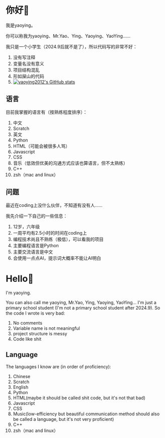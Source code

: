 # 你好👋
我是yaoying。

你可以称我为yaoying、Mr.Yao、Ying、Yaoying、YaoYing……

我只是一个小学生（2024.9后就不是了），所以代码写的非常不好：
1. 没有写注释
2. 变量名没有意义
3. 项目结构混乱
4. 形如屎山的代码
5. [![yaoying2012's GitHub stats](https://github-readme-stats.vercel.app/api?username=yaoying2012)](https://github.com/anuraghazra/github-readme-stats)

## 语言
目前我掌握的语言有（按熟练程度排序）：
1. 中文
2. Scratch
3. 英文
4. Python
5. HTML（可能会被很多人骂）
6. Javascript
7. CSS
8. 音乐（低效但优美的沟通方式应该也算语言，但不太熟练）
9. C++
10. zsh（mac and linux）

## 问题
最近在coding上没什么伙伴，不知道有没有人……

我先介绍一下自己的一些信息：
1. 12岁，六年级
2. 一周平均有2.5小时的时间在coding上
3. 编程技术尚且不熟练（极低），可以看我的项目
4. 主要编程语言是Python
5. 主要交流语言是中文
6. 会使用一点点AI，提示词大概率不能让AI明白


# Hello👋
I'm yaoying.

You can also call me yaoying, Mr.Yao, Ying, Yaoying, YaoYing...
I'm just a primary school student (I'm not a primary school student after 2024.9). So the code I wrote is very bad:
1. No comments
2. Variable name is not meaningful
3. project structure is messy
4. Code like shit

## Language
The languages I know are (in order of proficiency):
1. Chinese
2. Scratch
3. English
4. Python
5. HTML(maybe it should be called shit code, but it's not that bad)
6. Javascript
7. CSS
8. Music(low-efficiency but beautiful communication method should also be called a language, but it's not very proficient)
9. C++
10. zsh（mac and linux）
